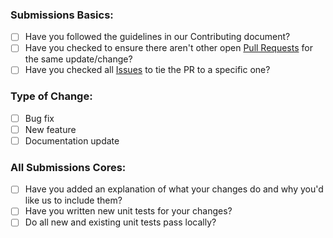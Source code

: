 ### Submissions Basics:

- [ ] Have you followed the guidelines in our Contributing document?
- [ ] Have you checked to ensure there aren't other open [Pull Requests](../../../../pulls) for the same update/change?
- [ ] Have you checked all [Issues](../../../../issues) to tie the PR to a specific one?

<!-- You can erase any parts of this template not applicable to your Pull Request. -->

### Type of Change:

- [ ] Bug fix
- [ ] New feature
- [ ] Documentation update

### All Submissions Cores:

- [ ] Have you added an explanation of what your changes do and why you'd like us to include them?
- [ ] Have you written new unit tests for your changes?
- [ ] Do all new and existing unit tests pass locally?
